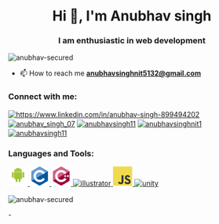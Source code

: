 <h1 align="center">Hi 👋, I'm Anubhav singh</h1>
<h3 align="center">I am enthusiastic in web development</h3>

<p align="left"> <img src="https://komarev.com/ghpvc/?username=anubhav-secured&label=Profile%20views&color=0e75b6&style=flat" alt="anubhav-secured" /> </p>

- 📫 How to reach me **anubhavsinghnit5132@gmail.com**

<h3 align="left">Connect with me:</h3>
<p align="left">
<a href="https://linkedin.com/in/https://www.linkedin.com/in/anubhav-singh-899494202" target="blank"><img align="center" src="https://raw.githubusercontent.com/rahuldkjain/github-profile-readme-generator/master/src/images/icons/Social/linked-in-alt.svg" alt="https://www.linkedin.com/in/anubhav-singh-899494202" height="30" width="40" /></a>
<a href="https://instagram.com/anubhav_singh_07" target="blank"><img align="center" src="https://raw.githubusercontent.com/rahuldkjain/github-profile-readme-generator/master/src/images/icons/Social/instagram.svg" alt="anubhav_singh_07" height="30" width="40" /></a>
<a href="https://www.codechef.com/users/anubhavsingh11" target="blank"><img align="center" src="https://cdn.jsdelivr.net/npm/simple-icons@3.1.0/icons/codechef.svg" alt="anubhavsingh11" height="30" width="40" /></a>
<a href="https://www.hackerrank.com/anubhavsinghnit1" target="blank"><img align="center" src="https://raw.githubusercontent.com/rahuldkjain/github-profile-readme-generator/master/src/images/icons/Social/hackerrank.svg" alt="anubhavsinghnit1" height="30" width="40" /></a>
<a href="https://codeforces.com/profile/anubhavsingh11" target="blank"><img align="center" src="https://cdn.jsdelivr.net/npm/simple-icons@3.0.1/icons/codeforces.svg" alt="anubhavsingh11" height="30" width="40" /></a>
</p>

<h3 align="left">Languages and Tools:</h3>
<p align="left"> <a href="https://developer.android.com" target="_blank"> <img src="https://raw.githubusercontent.com/devicons/devicon/master/icons/android/android-original-wordmark.svg" alt="android" width="40" height="40"/> </a> <a href="https://www.cprogramming.com/" target="_blank"> <img src="https://raw.githubusercontent.com/devicons/devicon/master/icons/c/c-original.svg" alt="c" width="40" height="40"/> </a> <a href="https://www.w3schools.com/cpp/" target="_blank"> <img src="https://raw.githubusercontent.com/devicons/devicon/master/icons/cplusplus/cplusplus-original.svg" alt="cplusplus" width="40" height="40"/> </a> <a href="https://www.adobe.com/in/products/illustrator.html" target="_blank"> <img src="https://www.vectorlogo.zone/logos/adobe_illustrator/adobe_illustrator-icon.svg" alt="illustrator" width="40" height="40"/> </a> <a href="https://developer.mozilla.org/en-US/docs/Web/JavaScript" target="_blank"> <img src="https://raw.githubusercontent.com/devicons/devicon/master/icons/javascript/javascript-original.svg" alt="javascript" width="40" height="40"/> </a> <a href="https://unity.com/" target="_blank"> <img src="https://www.vectorlogo.zone/logos/unity3d/unity3d-icon.svg" alt="unity" width="40" height="40"/> </a> </p>

<p><img align="center" src="https://github-readme-stats.vercel.app/api/top-langs?username=anubhav-secured&show_icons=true&locale=en&layout=compact" alt="anubhav-secured" /></p>
-
